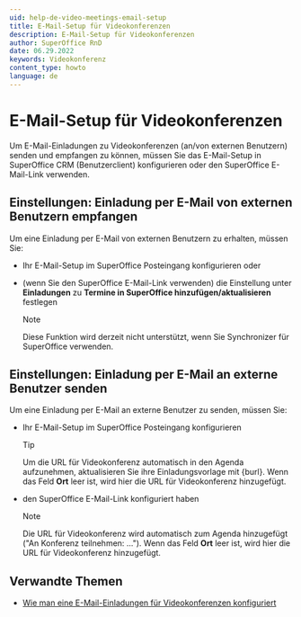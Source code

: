```yaml
---
uid: help-de-video-meetings-email-setup
title: E-Mail-Setup für Videokonferenzen
description: E-Mail-Setup für Videokonferenzen
author: SuperOffice RnD
date: 06.29.2022
keywords: Videokonferenz
content_type: howto
language: de
---
```


# E-Mail-Setup für Videokonferenzen

Um E-Mail-Einladungen zu Videokonferenzen (an/von externen Benutzern) senden und empfangen zu können, müssen Sie das E-Mail-Setup in SuperOffice CRM (Benutzerclient) konfigurieren oder den SuperOffice E-Mail-Link verwenden.

## Einstellungen: Einladung per E-Mail von externen Benutzern empfangen

Um eine Einladung per E-Mail von externen Benutzern zu erhalten, müssen Sie:

* Ihr E-Mail-Setup im SuperOffice Posteingang konfigurieren oder

* (wenn Sie den SuperOffice E-Mail-Link verwenden) die Einstellung unter **Einladungen** zu **Termine in SuperOffice hinzufügen/aktualisieren** festlegen

    > [!NOTE]
    > Diese Funktion wird derzeit nicht unterstützt, wenn Sie Synchronizer für SuperOffice verwenden.

## Einstellungen: Einladung per E-Mail an externe Benutzer senden

Um eine Einladung per E-Mail an externe Benutzer zu senden, müssen Sie:

* Ihr E-Mail-Setup im SuperOffice Posteingang konfigurieren

    > [!TIP]
    > Um die URL für Videokonferenz automatisch in den Agenda aufzunehmen, aktualisieren Sie ihre Einladungsvorlage mit {burl}. Wenn das Feld **Ort** leer ist, wird hier die URL für Videokonferenz hinzugefügt.

* den SuperOffice E-Mail-Link konfiguriert haben

    > [!NOTE]
    > Die URL für Videokonferenz wird automatisch zum Agenda hinzugefügt ("An Konferenz teilnehmen: ..."). Wenn das Feld **Ort** leer ist, wird hier die URL für Videokonferenz hinzugefügt.

## Verwandte Themen

* [Wie man eine E-Mail-Einladungen für Videokonferenzen konfiguriert][1]

<!-- Referenced links -->
[1]: ../../../../../../integrations/video-meetings/howto/configure-email-invitations.md

<!-- Referenced images --